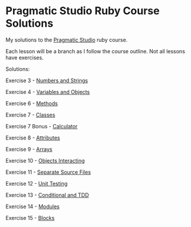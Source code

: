 # Pragmatic Studio Ruby Course Solutions
My solutions to the [Pragmatic Studio](https://pragmaticstudio.com/ruby) ruby course.

Each lesson will be a branch as I follow the course outline. Not all lessons have exercises.

Solutions:

Exercise 3 - [Numbers and Strings](https://github.com/percipio/prag-prog-ruby-solutions/tree/Numbers_and_Strings)

Exercise 4 - [Variables and Objects](https://github.com/percipio/prag-prog-ruby-solutions/tree/Variables_and_Objects)

Exercise 6 - [Methods](https://github.com/percipio/prag-prog-ruby-solutions/tree/Methods)

Exercise 7 - [Classes](https://github.com/percipio/prag-prog-ruby-solutions/tree/Classes)

Exercise 7 Bonus - [Calculator](https://github.com/percipio/prag-prog-ruby-solutions/tree/Bonus_Calculator/calculator.rb)

Exercise 8 - [Attributes](https://github.com/percipio/prag-prog-ruby-solutions/tree/Attributes)

Exercise 9 - [Arrays](https://github.com/percipio/prag-prog-ruby-solutions/tree/Arrays)

Exercise 10 - [Objects Interacting](https://github.com/percipio/prag-prog-ruby-solutions/tree/Objects_Interacting)

Exercise 11 - [Separate Source Files](https://github.com/percipio/prag-prog-ruby-solutions/tree/Separate_Source_Files)

Exercise 12 - [Unit Testing](https://github.com/percipio/prag-prog-ruby-solutions/tree/Unit_Testing)

Exercise 13 - [Conditional and TDD](https://github.com/percipio/prag-prog-ruby-solutions/tree/Conditionals_and_TDD)

Exercise 14 - [Modules](https://github.com/percipio/prag-prog-ruby-solutions/tree/Modules)

Exercise 15 - [Blocks](https://github.com/percipio/prag-prog-ruby-solutions/tree/Blocks)
